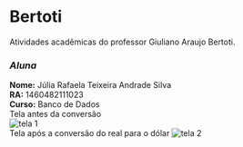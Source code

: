 # Bertoti
Atividades acadêmicas do professor Giuliano Araujo Bertoti.

### _Aluna_

**Nome:** Júlia Rafaela Teixeira Andrade Silva<br />
**RA:** 1460482111023<br />
**Curso:** Banco de Dados<br />
Tela antes da conversão <br />
![tela 1](https://user-images.githubusercontent.com/79148564/204065747-65f25f40-26a5-4597-9a73-34380a6d756c.png)
<br />
Tela após a conversão do real para o dólar
![tela 2](https://user-images.githubusercontent.com/79148564/204065802-6c6f9011-4c77-41af-98d8-9bb6c79c5c5b.png)
